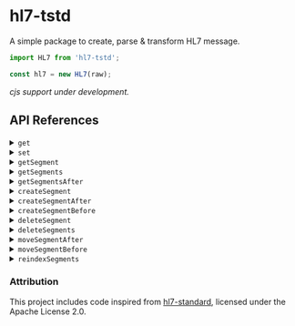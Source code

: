 # hl7-tstd

A simple package to create, parse & transform HL7 message.

```js
import HL7 from 'hl7-tstd';

const hl7 = new HL7(raw);
```

_cjs support under development._

## API References

<details id="get">
<summary><code>get</code></summary>

_Documentation under progress._

</details>

<details id="set">
<summary><code>set</code></summary>

_Documentation under progress._

</details>

<details id="getSegment">
<summary><code>getSegment</code></summary>

_Documentation under progress._

</details>

<details id="getSegments">
<summary><code>getSegments</code></summary>

_Documentation under progress._

</details>

<details id="getSegmentsAfter">
<summary><code>getSegmentsAfter</code></summary>

_Documentation under progress._

</details>

<details id="createSegment">
<summary><code>createSegment</code></summary>

_Documentation under progress._

</details>

<details id="createSegmentAfter">
<summary><code>createSegmentAfter</code></summary>

_Documentation under progress._

</details>

<details id="createSegmentBefore">
<summary><code>createSegmentBefore</code></summary>

_Documentation under progress._

</details>

<details id="deleteSegment">
<summary><code>deleteSegment</code></summary>

_Documentation under progress._

</details>

<details id="deleteSegments">
<summary><code>deleteSegments</code></summary>

_Documentation under progress._

</details>

<details id="moveSegmentAfter">
<summary><code>moveSegmentAfter</code></summary>

_Documentation under progress._

</details>

<details id="moveSegmentBefore">
<summary><code>moveSegmentBefore</code></summary>

_Documentation under progress._

</details>

<details id="reindexSegments">
<summary><code>reindexSegments</code></summary>

_Documentation under progress._

</details>

### Attribution

This project includes code inspired from [hl7-standard](https://github.com/ironbridgecorp/hl7-standard), licensed under the Apache License 2.0.
